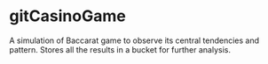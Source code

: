 # gitCasinoGame
A simulation of Baccarat game to observe its central tendencies and pattern. Stores all the results  in a bucket for further analysis.
